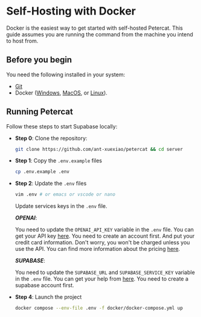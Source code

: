 # Self-Hosting with Docker

Docker is the easiest way to get started with self-hosted Petercat. This guide assumes you are running the command from the machine you intend to host from.

## Before you begin

You need the following installed in your system: 
- [Git](https://git-scm.com/downloads)
- Docker ([Windows](https://docs.docker.com/desktop/install/windows-install/), [MacOS](https://docs.docker.com/desktop/install/mac-install/), or [Linux](https://docs.docker.com/desktop/install/linux-install/)).


## Running Petercat

Follow these steps to start Supabase locally:


- **Step 0**: Clone the repository:

  ```bash
  git clone https://github.com/ant-xuexiao/petercat && cd server
  ```

- **Step 1**: Copy the `.env.example` files

  ```bash
  cp .env.example .env
  ```

- **Step 2**: Update the `.env` files

  ```bash
  vim .env # or emacs or vscode or nano
  ```
  Update services keys in the `.env` file.
  
  ***OPENAI***:
  
  You need to update the `OPENAI_API_KEY` variable in the `.env` file. You can get your API key [here](https://platform.openai.com/api-keys). You need to create an account first. And put your credit card information. Don't worry, you won't be charged unless you use the API. You can find more information about the pricing [here](https://openai.com/pricing/).

  ***SUPABASE***:

  You need to update the `SUPABASE_URL` and `SUPABASE_SERVICE_KEY` variable in the `.env` file. You can get your help from [here](https://supabase.com/docs/guides/database/connecting-to-postgres#finding-your-database-hostname). You need to create a supabase account first. 


- **Step 4**: Launch the project

  ```bash
  docker compose --env-file .env -f docker/docker-compose.yml up
  ```
